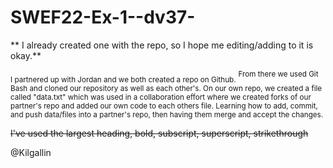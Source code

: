 # SWEF22-Ex-1--dv37-
** I already created one with the repo, so I hope me editing/adding to it is okay.**

<sub>I partnered up with Jordan and we both created a repo on Github.</sub>
<sup>From there we used Git Bash and cloned our repository as well as each 
other's. On our own repo, we created a file called "data.txt" which was used
in a collaboration effort where we created forks of our partner's repo and
added our own code to each others file. Learning how to add, commit, and push
data/files into a partner's repo, then having them merge and accept the changes.</sup>


~~I've used the largest heading, bold, subscript, superscript, strikethrough~~

@Kilgallin
